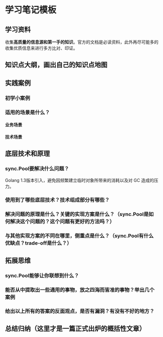 # 学习笔记模板

## 学习资料

收集**高质量的信息源和第一手的知识**。官方的文档是必读资料，此外再尽可能多的收集优质信息来进行多方比对、印证。

## 知识点大纲，画出自己的知识点地图

## 实践案例

### 初学小案例

### 适用的场景是什么？

#### 业务场景

#### 技术场景

## 底层技术和原理

### sync.Pool要解决什么问题？

Golang 1.3版本引入，避免因频繁建立临时对象所带来的消耗以及对 GC 造成的压力。

### 使用到了哪些底层技术？技术组成部分有哪些？

### 解决问题的原理是什么？关键的实现方案是什么？（sync.Pool是如何解决这个问题的？这个问题有更好的方法吗？）

### 与其他实现方案的不同在哪里，侧重点是什么？（sync.Pool有什么优缺点？trade-off是什么？）

## 拓展思维

### sync.Pool能够让你联想到什么？

### 能否从中提取出一些通用的事物，放之四海而皆准的事物？举出几个案例

### 给出以上所有的答案的反面观点，是否有漏洞？有没有不好的地方？

## 总结归纳（这里才是一篇正式出炉的概括性文章）
